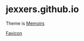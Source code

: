 # jexxers.github.io

Theme is [Memoirs](https://github.com/wowthemesnet/jekyll-theme-memoirs/tree/12940ee72b5a4c2a600fa7b44e43689ed01e4217)

[Favicon](https://favicon.io/favicon-generator/?t=JL&ff=Maven%20Pro&fs=90&fc=%23FFF&b=rounded&bc=%235AF)
